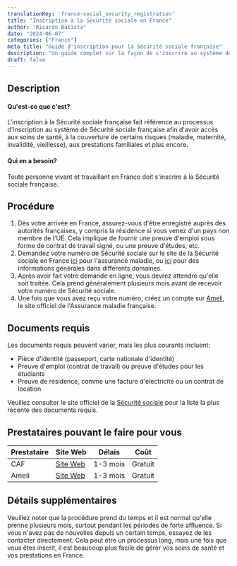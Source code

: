 ```yaml
---
translationKey: 'france-social_security_registration'
title: "Inscription à la Sécurité sociale en France"
author: "Ricardo Batista"
date: "2024-06-07"
categories: ["France"]
meta_title: "Guide d'inscription pour la Sécurité sociale française"
description: "Un guide complet sur la façon de s'inscrire au système de sécurité sociale français"
draft: false
---
```


## Description
#### Qu'est-ce que c'est?
L'inscription à la Sécurité sociale française fait référence au processus d'inscription au système de Sécurité sociale française afin d'avoir accès aux soins de santé, à la couverture de certains risques (maladie, maternité, invalidité, vieillesse), aux prestations familiales et plus encore.

#### Qui en a besoin?
Toute personne vivant et travaillant en France doit s'inscrire à la Sécurité sociale française.

## Procédure
1. Dès votre arrivée en France, assurez-vous d'être enregistré auprès des autorités françaises, y compris la résidence si vous venez d'un pays non membre de l'UE. Cela implique de fournir une preuve d'emploi sous forme de contrat de travail signé, ou une preuve d'études, etc.
2. Demandez votre numéro de Sécurité sociale sur le site de la Sécurité sociale en France [ici](https://www.ameli.fr/) pour l'assurance maladie, ou [ici](https://www.cleiss.fr/particuliers/venir/vie_privee/secu.html) pour des informations générales dans différents domaines.
3. Après avoir fait votre demande en ligne, vous devrez attendre qu'elle soit traitée. Cela prend généralement plusieurs mois avant de recevoir votre numéro de Sécurité sociale.
4. Une fois que vous avez reçu votre numéro, créez un compte sur [Ameli](https://assure.ameli.fr/PortailAS/appmanager/PortailAS/assure?_somtc=true), le site officiel de l'Assurance maladie française.

## Documents requis
Les documents requis peuvent varier, mais les plus courants incluent:
 - Pièce d'identité (passeport, carte nationale d'identité)
 - Preuve d'emploi (contrat de travail) ou preuve d'études pour les étudiants
 - Preuve de résidence, comme une facture d'électricité ou un contrat de location

Veuillez consulter le site officiel de la [Sécurité sociale](https://www.ameli.fr/) pour la liste la plus récente des documents requis.

## Prestataires pouvant le faire pour vous

| Prestataire   |     Site Web     |    Délais    |       Coût      |
| ------------  | --------------- |  :-------------: |  :-------------:  |
| CAF           |  [Site Web](https://www.caf.fr/)       |      1-3 mois      |        Gratuit       |
| Ameli     |  [Site Web](https://www.ameli.fr/)     |      1-3 mois      |        Gratuit       |

## Détails supplémentaires
Veuillez noter que la procédure prend du temps et il est normal qu'elle prenne plusieurs mois, surtout pendant les périodes de forte affluence. Si vous n'avez pas de nouvelles depuis un certain temps, essayez de les contacter directement. Cela peut être un processus long, mais une fois que vous êtes inscrit, il est beaucoup plus facile de gérer vos soins de santé et vos prestations en France.